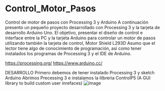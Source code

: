 # Control_Motor_Pasos
Control de motor de pasos con Processing 3 y Arduino
A continuación presento un pequeño proyecto desarrollado con Processing 3 y la tarjeta de desarrollo Arduino Uno.
El objetivo, presentar el diseño de control e interface entre la PC y la tarjeta Arduino para controlar un motor de pasos
utilizando también la tarjeta de control, Motor Shield L293D
Asumo que el lector tiene algo de conocimiento de programación, así como tener instalados los programas de Processing 3
y el IDE de Arduino.

https://processing.org/
https://www.arduino.cc/

DESARROLLO
Primero debemos de tener instalado Processing 3 y sketch Arduino
Abrimos Precessing 3 e instalamos la lilbreria ControlP5 (A GUI library to build custom user inrefaces)
![image](https://user-images.githubusercontent.com/7495819/127702667-e05ce93b-cc43-4e0b-9861-1d827573c3ca.png)
